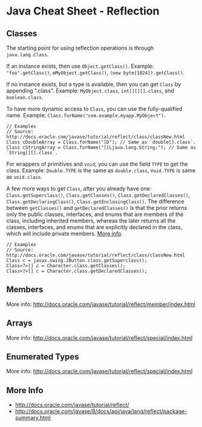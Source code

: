 # Java Cheat Sheet - Reflection



## Classes
The starting point for using reflection operations is through `java.lang.Class`.

If an instance exists, then use `Object.getClass()`. Example: `"foo".getClass()`, `mMyObject.getClass()`, `(new byte[1024]).getClass()`.

If no instance exists, but a type is available, then you can get `Class` by appending ".class". Example: `MyObject.class`, `int[][][].class`, and `boolean.class`.

To have more dynamic access to `Class`, you can use the fully-qualified name. Example: `Class.forName("com.example.myapp.MyObject")`.

    // Examples
    // Source: http://docs.oracle.com/javase/tutorial/reflect/class/classNew.html
    Class cDoubleArray = Class.forName("[D"); // Same as `double[].class`.
    Class cStringArray = Class.forName("[[Ljava.lang.String;"); // Same as `String[][].class`.

For wrappers of primitives and `void`, you can use the field `TYPE` to get the class. Example: `Double.TYPE` is the same as `double.class`, `Void.TYPE` is same as `void.class`.

A few more ways to get `Class`, after you already have one: `Class.getSuperclass()`, `Class.getClasses()`, `Class.getDeclaredClasses()`, `Class.getDeclaringClass()`, `Class.getEnclosingClass()`. The difference between `getClasses()` and `getDeclaredClasses()` is that the prior returns only the public classes, interfaces, and enums that are members of the class, including inherited members, whereas the later returns all the classes, interfaces, and enums that are explicitly declared in the class, which will include private members. [More info](http://docs.oracle.com/javase/tutorial/reflect/class/classNew.html).

    // Examples
    // Source: http://docs.oracle.com/javase/tutorial/reflect/class/classNew.html
    Class c = javax.swing.JButton.class.getSuperclass();
    Class<?>[] c = Character.class.getClasses();
    Class<?>[] c = Character.class.getDeclaredClasses();



## Members
More info: http://docs.oracle.com/javase/tutorial/reflect/member/index.html



## Arrays
More info: http://docs.oracle.com/javase/tutorial/reflect/special/index.html



## Enumerated Types
More info: http://docs.oracle.com/javase/tutorial/reflect/special/index.html



## More Info
- http://docs.oracle.com/javase/tutorial/reflect/
- http://docs.oracle.com/javase/8/docs/api/java/lang/reflect/package-summary.html
